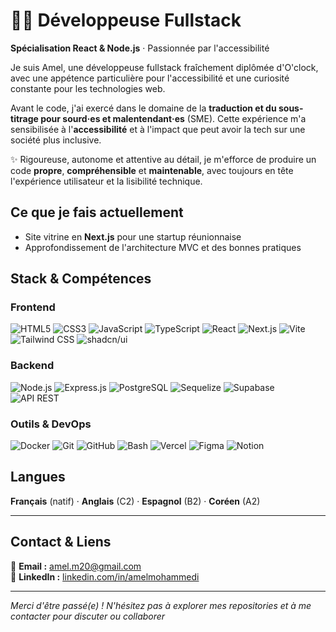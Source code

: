 # 👩‍💻 Développeuse Fullstack
**Spécialisation React & Node.js** · Passionnée par l'accessibilité

Je suis Amel, une développeuse fullstack fraîchement diplômée d'O'clock, avec une appétence particulière pour l'accessibilité et une curiosité constante pour les technologies web.

Avant le code, j'ai exercé dans le domaine de la **traduction et du sous-titrage pour sourd·es et malentendant·es** (SME). Cette expérience m'a sensibilisée à l'**accessibilité** et à l'impact que peut avoir la tech sur une société plus inclusive.

✨ Rigoureuse, autonome et attentive au détail, je m'efforce de produire un code **propre**, **compréhensible** et **maintenable**, avec toujours en tête l'expérience utilisateur et la lisibilité technique.

## Ce que je fais actuellement
- Site vitrine en **Next.js** pour une startup réunionnaise
- Approfondissement de l'architecture MVC et des bonnes pratiques

## Stack & Compétences

### Frontend
![HTML5](https://img.shields.io/badge/-HTML5-E34F26?logo=html5&logoColor=white&style=flat)
![CSS3](https://img.shields.io/badge/-CSS3-1572B6?logo=css3&logoColor=white&style=flat)
![JavaScript](https://img.shields.io/badge/-JavaScript-F7DF1E?logo=javascript&logoColor=black&style=flat)
![TypeScript](https://img.shields.io/badge/-TypeScript-3178C6?logo=typescript&logoColor=white&style=flat)
![React](https://img.shields.io/badge/-React-61DAFB?logo=react&logoColor=black&style=flat)
![Next.js](https://img.shields.io/badge/-Next.js-black?logo=next.js&logoColor=white&style=flat)
![Vite](https://img.shields.io/badge/-Vite-646CFF?logo=vite&logoColor=white&style=flat)
![Tailwind CSS](https://img.shields.io/badge/-Tailwind%20CSS-38B2AC?logo=tailwind-css&logoColor=white&style=flat)
![shadcn/ui](https://img.shields.io/badge/-shadcn/ui-black?logo=radix-ui&logoColor=white&style=flat)

### Backend
![Node.js](https://img.shields.io/badge/-Node.js-339933?logo=node.js&logoColor=white&style=flat)
![Express.js](https://img.shields.io/badge/-Express.js-black?logo=express&logoColor=white&style=flat)
![PostgreSQL](https://img.shields.io/badge/-PostgreSQL-4169E1?logo=postgresql&logoColor=white&style=flat)
![Sequelize](https://img.shields.io/badge/-Sequelize-52B0E7?logo=sequelize&logoColor=white&style=flat)
![Supabase](https://img.shields.io/badge/-Supabase-3ECF8E?logo=supabase&logoColor=white&style=flat)
![API REST](https://img.shields.io/badge/-REST%20API-grey?style=flat&logo=fastapi)

### Outils & DevOps
![Docker](https://img.shields.io/badge/-Docker-2496ED?logo=docker&logoColor=white&style=flat)
![Git](https://img.shields.io/badge/-Git-F05032?logo=git&logoColor=white&style=flat)
![GitHub](https://img.shields.io/badge/-GitHub-181717?logo=github&logoColor=white&style=flat)
![Bash](https://img.shields.io/badge/-Bash-4EAA25?logo=gnu-bash&logoColor=white&style=flat)
![Vercel](https://img.shields.io/badge/-Vercel-000000?logo=vercel&logoColor=white&style=flat)
![Figma](https://img.shields.io/badge/-Figma-F24E1E?logo=figma&logoColor=white&style=flat)
![Notion](https://img.shields.io/badge/-Notion-000000?logo=notion&logoColor=white&style=flat)

## Langues
**Français** (natif) · **Anglais** (C2) · **Espagnol** (B2) · **Coréen** (A2)

---

## Contact & Liens
📧 **Email :** amel.m20@gmail.com  
💼 **LinkedIn :** [linkedin.com/in/amelmohammedi](https://linkedin.com/in/amelmohammedi)

---

*Merci d'être passé(e) ! N'hésitez pas à explorer mes repositories et à me contacter pour discuter ou collaborer*
